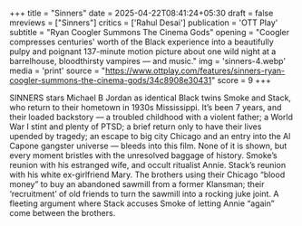 +++
title = "Sinners"
date = 2025-04-22T08:41:24+05:30
draft = false
mreviews = ["Sinners"]
critics = ['Rahul Desai']
publication = 'OTT Play'
subtitle = "Ryan Coogler Summons The Cinema Gods"
opening = "Coogler compresses centuries' worth of the Black experience into a beautifully pulpy and poignant 137-minute motion picture about one wild night at a barrelhouse, bloodthirsty vampires — and music."
img = 'sinners-4.webp'
media = 'print'
source = "https://www.ottplay.com/features/sinners-ryan-coogler-summons-the-cinema-gods/34c8908e30431"
score = 9
+++

SINNERS stars Michael B Jordan as identical Black twins Smoke and Stack, who return to their hometown in 1930s Mississippi. It’s been 7 years, and their loaded backstory — a troubled childhood with a violent father; a World War I stint and plenty of PTSD; a brief return only to have their lives upended by tragedy; an escape to big city Chicago and an entry into the Al Capone gangster universe — bleeds into this film. None of it is shown, but every moment bristles with the unresolved baggage of history. Smoke’s reunion with his estranged wife, and occult ritualist Annie. Stack’s reunion with his white ex-girlfriend Mary. The brothers using their Chicago “blood money” to buy an abandoned sawmill from a former Klansman; their ‘recruitment’ of old friends to turn the sawmill into a rocking juke joint. A fleeting argument where Stack accuses Smoke of letting Annie “again” come between the brothers.

